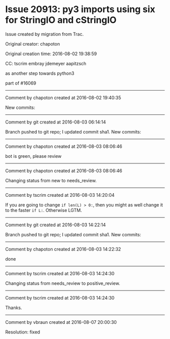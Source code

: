 # Issue 20913: py3 imports using six for StringIO and cStringIO

Issue created by migration from Trac.

Original creator: chapoton

Original creation time: 2016-08-02 19:38:59

CC:  tscrim embray jdemeyer aapitzsch

as another step towards python3

part of #16069


---

Comment by chapoton created at 2016-08-02 19:40:35

New commits:


---

Comment by git created at 2016-08-03 06:14:14

Branch pushed to git repo; I updated commit sha1. New commits:


---

Comment by chapoton created at 2016-08-03 08:06:46

bot is green, please review


---

Comment by chapoton created at 2016-08-03 08:06:46

Changing status from new to needs_review.


---

Comment by tscrim created at 2016-08-03 14:20:04

If you are going to change `if len(L) > 0:`, then you might as well change it to the faster `if L:`. Otherwise LGTM.


---

Comment by git created at 2016-08-03 14:22:14

Branch pushed to git repo; I updated commit sha1. New commits:


---

Comment by chapoton created at 2016-08-03 14:22:32

done


---

Comment by tscrim created at 2016-08-03 14:24:30

Changing status from needs_review to positive_review.


---

Comment by tscrim created at 2016-08-03 14:24:30

Thanks.


---

Comment by vbraun created at 2016-08-07 20:00:30

Resolution: fixed
